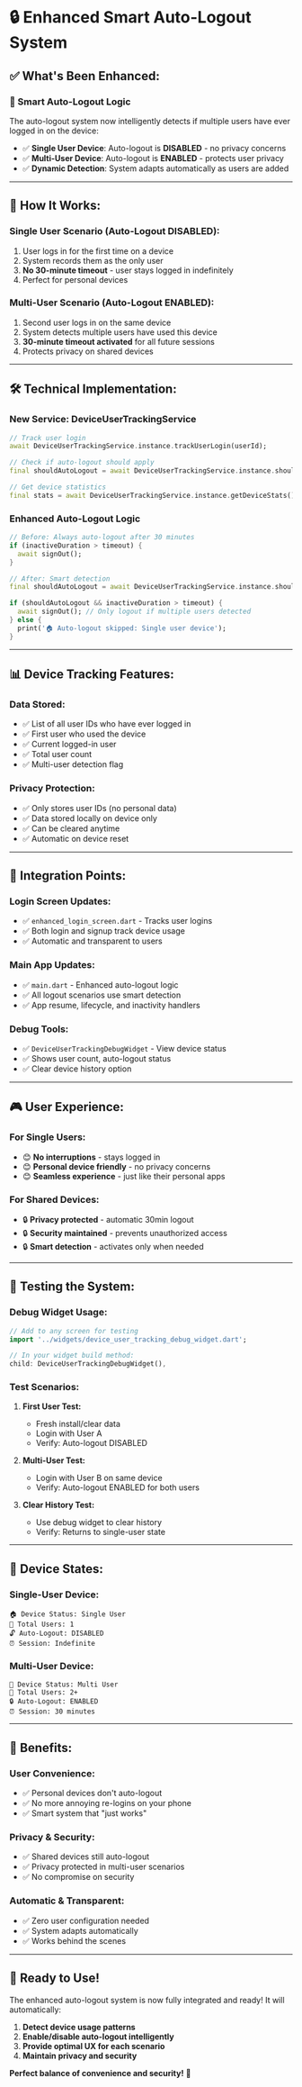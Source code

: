 # 🔒 Enhanced Smart Auto-Logout System

## ✅ **What's Been Enhanced:**

### **🧠 Smart Auto-Logout Logic**
The auto-logout system now intelligently detects if multiple users have ever logged in on the device:

- ✅ **Single User Device**: Auto-logout is **DISABLED** - no privacy concerns
- ✅ **Multi-User Device**: Auto-logout is **ENABLED** - protects user privacy
- ✅ **Dynamic Detection**: System adapts automatically as users are added

---

## 🎯 **How It Works:**

### **Single User Scenario (Auto-Logout DISABLED):**
1. User logs in for the first time on a device
2. System records them as the only user
3. **No 30-minute timeout** - user stays logged in indefinitely
4. Perfect for personal devices

### **Multi-User Scenario (Auto-Logout ENABLED):**
1. Second user logs in on the same device
2. System detects multiple users have used this device
3. **30-minute timeout activated** for all future sessions
4. Protects privacy on shared devices

---

## 🛠 **Technical Implementation:**

### **New Service: DeviceUserTrackingService**
```dart
// Track user login
await DeviceUserTrackingService.instance.trackUserLogin(userId);

// Check if auto-logout should apply
final shouldAutoLogout = await DeviceUserTrackingService.instance.shouldApplyAutoLogout();

// Get device statistics
final stats = await DeviceUserTrackingService.instance.getDeviceStats();
```

### **Enhanced Auto-Logout Logic**
```dart
// Before: Always auto-logout after 30 minutes
if (inactiveDuration > timeout) {
  await signOut();
}

// After: Smart detection
final shouldAutoLogout = await DeviceUserTrackingService.instance.shouldApplyAutoLogout();

if (shouldAutoLogout && inactiveDuration > timeout) {
  await signOut(); // Only logout if multiple users detected
} else {
  print('🏠 Auto-logout skipped: Single user device');
}
```

---

## 📊 **Device Tracking Features:**

### **Data Stored:**
- ✅ List of all user IDs who have ever logged in
- ✅ First user who used the device
- ✅ Current logged-in user
- ✅ Total user count
- ✅ Multi-user detection flag

### **Privacy Protection:**
- ✅ Only stores user IDs (no personal data)
- ✅ Data stored locally on device only
- ✅ Can be cleared anytime
- ✅ Automatic on device reset

---

## 🔧 **Integration Points:**

### **Login Screen Updates:**
- ✅ `enhanced_login_screen.dart` - Tracks user logins
- ✅ Both login and signup track device usage
- ✅ Automatic and transparent to users

### **Main App Updates:**
- ✅ `main.dart` - Enhanced auto-logout logic
- ✅ All logout scenarios use smart detection
- ✅ App resume, lifecycle, and inactivity handlers

### **Debug Tools:**
- ✅ `DeviceUserTrackingDebugWidget` - View device status
- ✅ Shows user count, auto-logout status
- ✅ Clear device history option

---

## 🎮 **User Experience:**

### **For Single Users:**
- 😊 **No interruptions** - stays logged in
- 😊 **Personal device friendly** - no privacy concerns
- 😊 **Seamless experience** - just like their personal apps

### **For Shared Devices:**
- 🔒 **Privacy protected** - automatic 30min logout
- 🔒 **Security maintained** - prevents unauthorized access
- 🔒 **Smart detection** - activates only when needed

---

## 🧪 **Testing the System:**

### **Debug Widget Usage:**
```dart
// Add to any screen for testing
import '../widgets/device_user_tracking_debug_widget.dart';

// In your widget build method:
child: DeviceUserTrackingDebugWidget(),
```

### **Test Scenarios:**
1. **First User Test:**
   - Fresh install/clear data
   - Login with User A
   - Verify: Auto-logout DISABLED

2. **Multi-User Test:**
   - Login with User B on same device
   - Verify: Auto-logout ENABLED for both users

3. **Clear History Test:**
   - Use debug widget to clear history
   - Verify: Returns to single-user state

---

## 📱 **Device States:**

### **Single-User Device:**
```
🏠 Device Status: Single User
👤 Total Users: 1
🔓 Auto-Logout: DISABLED
⏰ Session: Indefinite
```

### **Multi-User Device:**
```
👥 Device Status: Multi User  
👤 Total Users: 2+
🔒 Auto-Logout: ENABLED
⏰ Session: 30 minutes
```

---

## 🎉 **Benefits:**

### **User Convenience:**
- ✅ Personal devices don't auto-logout
- ✅ No more annoying re-logins on your phone
- ✅ Smart system that "just works"

### **Privacy & Security:**
- ✅ Shared devices still auto-logout
- ✅ Privacy protected in multi-user scenarios
- ✅ No compromise on security

### **Automatic & Transparent:**
- ✅ Zero user configuration needed
- ✅ System adapts automatically
- ✅ Works behind the scenes

---

## 🚀 **Ready to Use!**

The enhanced auto-logout system is now fully integrated and ready! It will automatically:

1. **Detect device usage patterns**
2. **Enable/disable auto-logout intelligently** 
3. **Provide optimal UX for each scenario**
4. **Maintain privacy and security**

**Perfect balance of convenience and security!** 🎯
